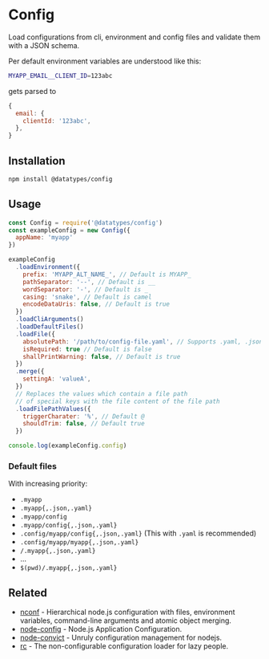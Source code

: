 # Config

Load configurations from cli, environment and config files
and validate them with a JSON schema.

Per default environment variables are understood like this:

```sh
MYAPP_EMAIL__CLIENT_ID=123abc
```

gets parsed to

```js
{
  email: {
    clientId: '123abc',
  },
}
```


## Installation

```sh
npm install @datatypes/config
```


## Usage

```js
const Config = require('@datatypes/config')
const exampleConfig = new Config({
  appName: 'myapp'
})

exampleConfig
  .loadEnvironment({
    prefix: 'MYAPP_ALT_NAME_', // Default is MYAPP_
    pathSeparator: '--', // Default is __
    wordSeparator: '-', // Default is _
    casing: 'snake', // Default is camel
    encodeDataUris: false, // Default is true
  })
  .loadCliArguments()
  .loadDefaultFiles()
  .loadFile({
    absolutePath: '/path/to/config-file.yaml', // Supports .yaml, .json, .js
    isRequired: true // Default is false
    shallPrintWarning: false, // Default is true
  })
  .merge({
    settingA: 'valueA',
  })
  // Replaces the values which contain a file path
  // of special keys with the file content of the file path
  .loadFilePathValues({
    triggerCharater: '%', // Default @
    shouldTrim: false, // Default true
  })

console.log(exampleConfig.config)
```


### Default files

With increasing priority:

- `.myapp`
- `.myapp{,.json,.yaml}`
- `.myapp/config`
- `.myapp/config{,.json,.yaml}`
- `.config/myapp/config{,.json,.yaml}` (This with `.yaml` is recommended)
- `.config/myapp/myapp{,.json,.yaml}`
- `/.myapp{,.json,.yaml}`
- …
- `$(pwd)/.myapp{,.json,.yaml}`


## Related

- [nconf] - Hierarchical node.js configuration with files,
  environment variables, command-line arguments and atomic object merging.
- [node-config] - Node.js Application Configuration.
- [node-convict] - Unruly configuration management for nodejs.
- [rc] - The non-configurable configuration loader for lazy people.

[nconf]: https://github.com/indexzero/nconf
[node-config]: https://github.com/lorenwest/node-config
[node-convict]: https://github.com/mozilla/node-convict
[rc]: https://github.com/dominictarr/rc
